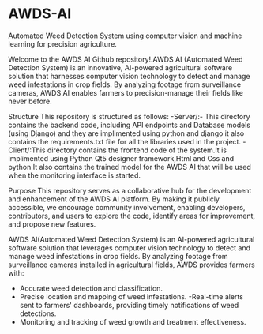 # AWDS-AI
 Automated Weed Detection System using computer vision and machine learning for precision agriculture.

Welcome to the AWDS AI Github repository!.AWDS AI (Automated Weed Detection System) is an innovative, AI-powered agricultural software solution that harnesses computer vision technology to detect and manage weed infestations in crop fields. By analyzing footage from surveillance cameras, AWDS AI enables farmers to precision-manage their fields like never before.


Structure
This repository is structured as follows:
-Server/:- This directory contains the backend code, including API endpoints and Database models (using Django) and they are implimented using python and django it also contains the requirements.txt file for all the libraries used in the project.
-Client/:This directory contains the frontend code of the system.It is implimented using Python Qt5 designer framework,Html and Css and python.It also contains the trained model for the AWDS AI that will be used when the monitoring interface is started.  

Purpose
This repository serves as a collaborative hub for the development and enhancement of the AWDS AI platform. By making it publicly accessible, we encourage community involvement, enabling developers, contributors, and users to explore the code, identify areas for improvement, and propose new features.

AWDS AI(Automated Weed Detection System) is an AI-powered agricultural software solution that leverages computer vision technology to detect and manage weed infestations in crop fields. By analyzing footage from surveillance cameras installed in agricultural fields, AWDS provides farmers with:
- Accurate weed detection and classification.
- Precise location and mapping of weed infestations.
-Real-time alerts sent to farmers' dashboards, providing timely notifications of weed detections.
- Monitoring and tracking of weed growth and treatment effectiveness.



